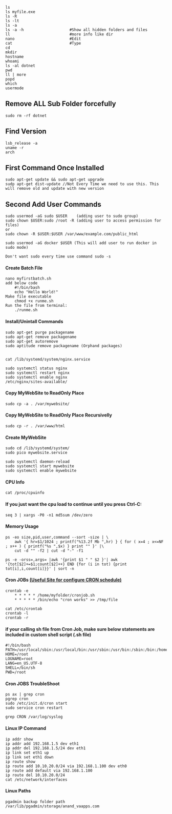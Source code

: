 	ls
	ls myfile.exe
	ls -R
	ls -lt
	ls -a
	ls -a -h					#Show all hidden folders and files
	ll							#more info like dir
	nano						#Edit
	cat 						#Type
	cd 
	mkdir
	hostname
	whoami
	ls -al dotnet
	pwd
	ll | more
	popd	
	which
	usermode


Remove ALL Sub Folder forcefully
--------------------------------
	sudo rm -rf dotnet


Find Version
--------------------------
	lsb_release -a
	uname -r
	arch

First Command Once Installed
--------------------------------------------
	sudo apt-get update && sudo apt-get upgrade
	sudp apt-get dist-update //Not Every Time we need to use this. This will remove old and update with new version 

	
Second Add User Commands
--------------------------------------
	sudo usermod -aG sudo $USER    (adding user to sudo group)
	sudo chown $USER:sudo /root -R (adding user to access permission for files) 
	or
	sudo chown -R $USER:$USER /var/www/example.com/public_html

	sudo usermod -aG docker $USER (This will add user to run docker in sudo mode)

	Don't want sudo every time use command sudo -s

	
#### Create Batch File
```
nano myfirstbatch.sh
add below code
	#!/bin/bash 
	echo "Hello World!"
Make file executable
	chmod +x runme.sh
Run the file from terminal:
	./runme.sh
```

#### Install/Unintall Commands
```
sudo apt-get purge packagename
sudo apt-get remove packagename
sudo apt-get autoremove
sudo aptitude remove packagename (Orphand packages)


cat /lib/systemd/system/nginx.service

sudo systemctl status nginx
sudo systemctl restart nginx
sudo systemctl enable nginx
/etc/nginx/sites-available/
```

#### Copy MyWebSite to ReadOnly Place
```
sudo cp -a . /var/mywebsite/
```
#### Copy MyWebSite to ReadOnly Place Recursivelly
```
sudo cp -r . /var/www/html	
```
#### Create MyWebSite
```
sudo cd /lib/systemd/system/
sudo pico mywebsite.service

sudo systemctl daemon-reload
sudo systemctl start mywebsite
sudo systemctl enable mywebsite
```
#### CPU Info
```
cat /proc/cpuinfo
```

#### If you just want the cpu load to continue until you press Ctrl-C:
```
seq 3 | xargs -P0 -n1 md5sum /dev/zero
```
#### Memory Usage
```
ps -eo size,pid,user,command --sort -size | \
    awk '{ hr=$1/1024 ; printf("%13.2f Mb ",hr) } { for ( x=4 ; x<=NF ; x++ ) { printf("%s ",$x) } print "" }' |\
    cut -d "" -f2 | cut -d "-" -f1
	
ps -e -orss=,args= |awk '{print $1 " " $2 }'| awk '{tot[$2]+=$1;count[$2]++} END {for (i in tot) {print tot[i],i,count[i]}}' | sort -n	

```

#### Cron JOBs [(Useful Site for configure CRON schedule)](https://crontab.guru/every-4-hours)
```
crontab -e
	* * * * * /home/myfolder/cronjob.sh
	* * * * * /bin/echo "cron works" >> /tmp/file

cat /etc/crontab
crontab -l
crontab -r
```
#### if your calling sh file from Cron Job, make sure below statements are included in custom shell script (.sh file) 
```
#!/bin/bash
PATH=/usr/local/sbin:/usr/local/bin:/usr/sbin:/usr/bin:/sbin:/bin:/home/myfolder
HOME=/root
LOGNAME=root
LANG=en_US.UTF-8
SHELL=/bin/sh
PWD=/root
```

#### Cron JOBS TroubleShoot
```
ps ax | grep cron
pgrep cron
sudo /etc/init.d/cron start
sudo service cron restart

grep CRON /var/log/syslog
```

#### Linux IP Command
```
ip addr show
ip addr add 192.168.1.5 dev eth1
ip addr del 192.168.1.5/24 dev eth1
ip link set eth1 up
ip link set eth1 down
ip route show
ip route add 10.10.20.0/24 via 192.168.1.100 dev eth0
ip route add default via 192.168.1.100
ip route del 10.10.20.0/24
cat /etc/network/interfaces
```
#### Linux Paths
```
pgadmin backup folder path
/var/lib/pgadmin/storage/anand_vaapps.com
```
